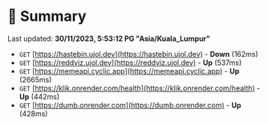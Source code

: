 # 📖 Summary
Last updated: **30/11/2023, 5:53:12 PG "Asia/Kuala_Lumpur"**

- `GET` [https://hastebin.ujol.dev](https://hastebin.ujol.dev) - **Down** (162ms)
- `GET` [https://reddviz.ujol.dev](https://reddviz.ujol.dev) - **Up** (537ms)
- `GET` [https://memeapi.cyclic.app](https://memeapi.cyclic.app) - **Up** (2665ms)
- `GET` [https://klik.onrender.com/health](https://klik.onrender.com/health) - **Up** (442ms)
- `GET` [https://dumb.onrender.com](https://dumb.onrender.com) - **Up** (428ms)
